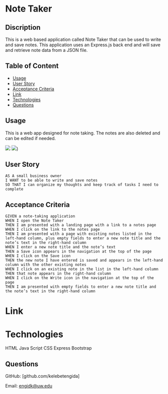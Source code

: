 # Note Taker


## Discription

This is a web based application called Note Taker that can be used to write and save notes. This application uses an Express.js back end and will save and retrieve note data from a JSON file.

## Table of Content

* [Usage](Usage)
* [User Story](Usage)
* [Acceptance Criteria](Acceptance)
* [Link](Link)
* [Technologies](Technologies)
* [Questions](Questions)



## Usage

This is a web app designed for note taking. The notes are also deleted and can be edited if needed. 

![](./Develop/image/11-express-homework-demo-01.png)
![](./Develop/image/11-express-homework-demo-02.png))





## User Story
```
AS A small business owner
I WANT to be able to write and save notes
SO THAT I can organize my thoughts and keep track of tasks I need to complete
```

## Acceptance Criteria

```
GIVEN a note-taking application
WHEN I open the Note Taker
THEN I am presented with a landing page with a link to a notes page
WHEN I click on the link to the notes page
THEN I am presented with a page with existing notes listed in the left-hand column, plus empty fields to enter a new note title and the note’s text in the right-hand column
WHEN I enter a new note title and the note’s text
THEN a Save icon appears in the navigation at the top of the page
WHEN I click on the Save icon
THEN the new note I have entered is saved and appears in the left-hand column with the other existing notes
WHEN I click on an existing note in the list in the left-hand column
THEN that note appears in the right-hand column
WHEN I click on the Write icon in the navigation at the top of the page
THEN I am presented with empty fields to enter a new note title and the note’s text in the right-hand column
```


# Link



# Technologies

HTML
Java Script
CSS
Express
Bootstrap

## Questions

GitHub: [github.com/kelebetengida]

Email: [engidk@uw.edu]()
